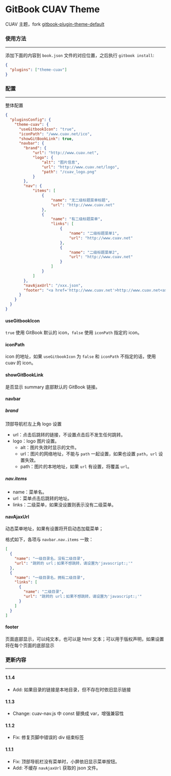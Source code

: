 # GitBook CUAV Theme

CUAV 主题，fork [gitbook-plugin-theme-default](https://github.com/GitbookIO/theme-default)

### 使用方法

---

添加下面的内容到 `book.json` 文件的对应位置，之后执行 `gitbook install`:

``` json
{
  "plugins": ["theme-cuav"]
}
```

### 配置

---

整体配置

``` json
{
  "pluginsConfig": {
    "theme-cuav": {
      "useGitbookIcon": "true",
      "iconPath": "/www.cuav.net/ico",
      "showGitBookLink": true,
      "navbar": {
        "brand": {
            "url": "http://www.cuav.net",
            "logo": {
                "alt": "图片信息",
                "url": "http://www.cuav.net/logo",
                "path": "/cuav_logo.png"
            }
        },
        "nav": {
            "items": [
                {
                    "name": "无二级标题菜单标题",
                    "url": "http://www.cuav.net"
                },
                {
                    "name": "有二级标题菜单",
                    "links": [
                        {
                            "name": "二级标题菜单1",
                            "url": "http://www.cuav.net"
                        },
                        {
                            "name": "二级标题菜单2",
                            "url": "http://www.cuav.net"
                        }
                    ]
                }
            ]
        },
        "navAjaxUrl": "/xxx.json",
        "footer": "<a href='http://www.cuav.net'>http://www.cuav.net<a>"
      }
    }
  }
}
```

#### useGitbookIcon

`true` 使用 GitBook 默认的 icon，`false` 使用 `iconPath` 指定的 icon。

#### iconPath

icon 的地址，如果 `useGitbookIcon` 为 `false` 和 `iconPath` 不指定的话，使用 cuav 的 icon。

#### showGitBookLink

是否显示 summary 底部默认的 GitBook 链接。

#### navbar

##### brand

顶部导航栏左上角 logo 设置

* url：点击后跳转的链接，不设置点击后不发生任何跳转。
* logo：logo 图片设置。
    * alt：图片失效时显示的文件。
    * url：图片的网络地址，不能与 `path` 一起设置，如果也设置 `path`，`url` 设置失效。
    * path：图片的本地地址，如果 `url` 有设置，将覆盖 `url`。

##### nav.items

* name：菜单名。
* url：菜单点击后跳转的地址。
* links：二级菜单，如果没设置则表示没有二级菜单。

#### navAjaxUrl

动态菜单地址，如果有设置将开启动态加载菜单；

格式如下，各项与 `navbar.nav.items` 一致：

``` json
[
  {
    "name": "一级目录名，没有二级目录",
    "url": "跳转的 url；如果不想跳转，请设置为'javascript:;'"
  },
  {
    "name": "一级目录名，拥有二级目录",
    "links": [
      {
        "name": "二级目录",
        "url": "跳转的 url；如果不想跳转，请设置为'javascript:;'"
      }
    ]
  }
]
```

#### footer

页面底部显示，可以纯文本，也可以是 html 文本；可以用于版权声明，如果设置将在每个页面的底部显示

### 更新内容

---

#### 1.1.4

* Add: 如果目录的链接是本地目录，但不存在时依旧显示链接

#### 1.1.3

* Change: cuav-nav.js 中 const 替换成 var，增强兼容性

#### 1.1.2

* Fix: 修复页脚中错误的 div 结束标签

#### 1.1.1

* Fix: 顶部导航栏没有菜单时，小屏依旧显示菜单按钮。
* Add: 不缓存 `navAjaxUrl` 获取的 json 文件。
